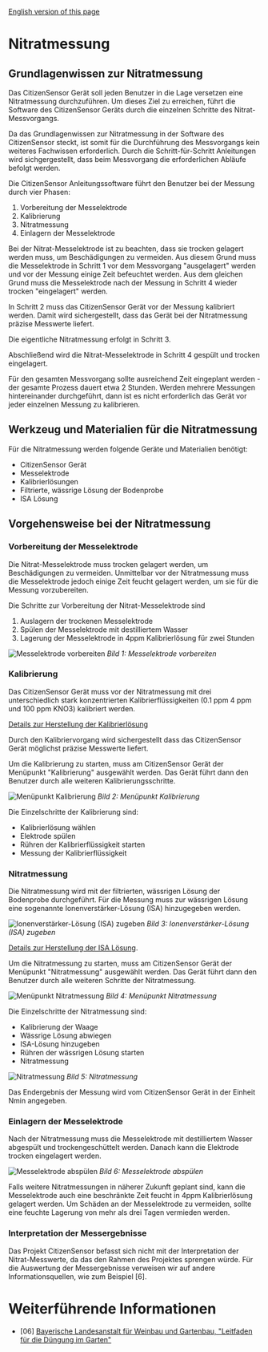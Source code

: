 [English version of this page](https://github.com/CitizenSensor/CitizenSensor/blob/master/Wiki/CS_Usage_Measurement)

# Nitratmessung #

## Grundlagenwissen zur Nitratmessung ##

Das CitizenSensor Gerät soll jeden Benutzer in die Lage versetzen eine Nitratmessung durchzuführen. Um dieses Ziel zu erreichen, führt die Software des CitizenSensor Geräts durch die einzelnen Schritte des Nitrat-Messvorgangs.

Da das Grundlagenwissen zur Nitratmessung in der Software des CitizenSensor steckt, ist somit für die Durchführung des Messvorgangs kein weiteres Fachwissen erforderlich. Durch die Schritt-für-Schritt Anleitungen wird sichgergestellt, dass beim Messvorgang die erforderlichen Abläufe befolgt werden.

Die CitizenSensor Anleitungssoftware führt den Benutzer bei der Messung durch vier Phasen:

1. Vorbereitung der Messelektrode
2. Kalibrierung
3. Nitratmessung
4. Einlagern der Messelektrode

Bei der Nitrat-Messelektrode ist zu beachten, dass sie trocken gelagert werden muss, um Beschädigungen zu vermeiden. Aus diesem Grund muss die Messelektrode in Schritt 1 vor dem Messvorgang "ausgelagert" werden und vor der Messung einige Zeit befeuchtet werden. Aus dem gleichen Grund muss die Messelektrode nach der Messung in Schritt 4 wieder trocken "eingelagert" werden.

In Schritt 2 muss das CitizenSensor Gerät vor der Messung kalibriert werden. Damit wird sichergestellt, dass das Gerät bei der Nitratmessung präzise Messwerte liefert.

Die eigentliche Nitratmessung erfolgt in Schritt 3. 

Abschließend wird die Nitrat-Messelektrode in Schritt 4 gespült und trocken eingelagert.

Für den gesamten Messvorgang sollte ausreichend Zeit eingeplant werden - der gesamte Prozess dauert etwa 2 Stunden. Werden mehrere Messungen hintereinander durchgeführt, dann ist es nicht erforderlich das Gerät vor jeder einzelnen Messung zu kalibrieren.

## Werkzeug und Materialien für die Nitratmessung ##

Für die Nitratmessung werden folgende Geräte und Materialien benötigt:

- CitizenSensor Gerät
- Messelektrode
- Kalibrierlösungen
- Filtrierte, wässrige Lösung der Bodenprobe
- ISA Lösung

## Vorgehensweise bei der Nitratmessung ##

### Vorbereitung der Messelektrode ###

Die Nitrat-Messelektrode muss trocken gelagert werden, um Beschädigungen zu vermeiden. Unmittelbar vor der Nitratmessung muss die Messelektrode jedoch einige Zeit feucht gelagert werden, um sie für die Messung vorzubereiten.

Die Schritte zur Vorbereitung der Nitrat-Messelektrode sind

1. Auslagern der trockenen Messelektrode
2. Spülen der Messelektrode mit destilliertem Wasser
3. Lagerung der Messelektrode in 4ppm Kalibrierlösung für zwei Stunden

![Messelektrode vorbereiten](https://github.com/CitizenSensor/CitizenSensor/blob/master/Wiki/images/BlankImage.jpg?raw=true)
_Bild 1: Messelektrode vorbereiten_

### Kalibrierung ###

Das CitizenSensor Gerät muss vor der Nitratmessung mit drei unterschiedlich stark konzentrierten Kalibrierflüssigkeiten (0.1 ppm 4 ppm und 100 ppm KNO3) kalibriert werden.

[Details zur Herstellung der Kalibrierlösung](https://github.com/CitizenSensor/CitizenSensor/blob/master/Wiki/CS_Usage_Preparation-DE)

Durch den Kalibriervorgang wird sichergestellt dass das CitizenSensor Gerät möglichst präzise Messwerte liefert.

Um die Kalibrierung zu starten, muss am CitizenSensor Gerät der Menüpunkt "Kalibrierung" ausgewählt werden. Das Gerät führt dann den Benutzer durch alle weiteren Kalibrierungsschritte.

![Menüpunkt Kalibrierung](https://github.com/CitizenSensor/CitizenSensor/blob/master/Wiki/images/BlankImage.jpg?raw=true)
_Bild 2: Menüpunkt Kalibrierung_

Die Einzelschritte der Kalibrierung sind: 
- Kalibrierlösung wählen
- Elektrode spülen
- Rühren der Kalibrierflüssigkeit starten
- Messung der Kalibrierflüssigkeit

### Nitratmessung ###

Die Nitratmessung wird mit der filtrierten, wässrigen Lösung der Bodenprobe durchgeführt. Für die Messung muss zur wässrigen Lösung eine sogenannte Ionenverstärker-Lösung (ISA) hinzugegeben werden.

![Ionenverstärker-Lösung (ISA) zugeben](https://github.com/CitizenSensor/CitizenSensor/blob/master/Wiki/images/BlankImage.jpg?raw=true)
_Bild 3: Ionenverstärker-Lösung (ISA) zugeben_

[Details zur Herstellung der ISA Lösung](https://github.com/CitizenSensor/CitizenSensor/blob/master/Wiki/CS_Usage_Preparation-DE).

Um die Nitratmessung zu starten, muss am CitizenSensor Gerät der Menüpunkt "Nitratmessung" ausgewählt werden. Das Gerät führt dann den Benutzer durch alle weiteren Schritte der Nitratmessung.

![Menüpunkt Nitratmessung](https://github.com/CitizenSensor/CitizenSensor/blob/master/Wiki/images/BlankImage.jpg?raw=true)
_Bild 4: Menüpunkt Nitratmessung_

Die Einzelschritte der Nitratmessung sind: 
- Kalibrierung der Waage
- Wässrige Lösung abwiegen
- ISA-Lösung hinzugeben
- Rühren der wässrigen Lösung starten
- Nitratmessung

![Nitratmessung](https://github.com/CitizenSensor/CitizenSensor/blob/master/Wiki/images/BlankImage.jpg?raw=true)
_Bild 5: Nitratmessung_

Das Endergebnis der Messung wird vom CitizenSensor Gerät in der Einheit Nmin angegeben. 

### Einlagern der Messelektrode ###

Nach der Nitratmessung muss die Messelektrode mit destilliertem Wasser abgespült und trockengeschüttelt werden. Danach kann die Elektrode trocken eingelagert werden.

![Messelektrode abspülen](https://github.com/CitizenSensor/CitizenSensor/blob/master/Wiki/images/BlankImage.jpg?raw=true)
_Bild 6: Messelektrode abspülen_

Falls weitere Nitratmessungen in näherer Zukunft geplant sind, kann die Messelektrode auch eine beschränkte Zeit feucht in 4ppm Kalibrierlösung gelagert werden. Um Schäden an der Messelektrode zu vermeiden, sollte eine feuchte Lagerung von mehr als drei Tagen vermieden werden.

### Interpretation der Messergebnisse ###

Das Projekt CitizenSensor befasst sich nicht mit der Interpretation der Nitrat-Messwerte, da das den Rahmen des Projektes sprengen würde. Für die Auswertung der Messergebnisse verweisen wir auf andere Informationsquellen, wie zum Beispiel [6]. 

# Weiterführende Informationen #

- [06] [Bayerische Landesanstalt für Weinbau und Gartenbau, "Leitfaden für die Düngung im Garten"](http://www.lwg.bayern.de/mam/cms06/gartenakademie/dateien/duengungsbrosch%C3%BCre_bericht_2.pdf)

